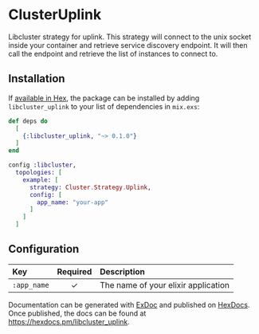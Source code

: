 # ClusterUplink

Libcluster strategy for uplink. This strategy will connect to the unix socket inside your container and retrieve service discovery endpoint. It will then call the endpoint and retrieve the list of instances to connect to.

## Installation

If [available in Hex](https://hex.pm/docs/publish), the package can be installed
by adding `libcluster_uplink` to your list of dependencies in `mix.exs`:

```elixir
def deps do
  [
    {:libcluster_uplink, "~> 0.1.0"}
  ]
end
```

```elixir
config :libcluster,
  topologies: [
    example: [
      strategy: Cluster.Strategy.Uplink,
      config: [
        app_name: "your-app"
      ]
    ]
  ]
```

## Configuration

| Key | Required | Description |
| :-- | :------: | :---------- |
| `:app_name` | ✓ | The name of your elixir application |

Documentation can be generated with [ExDoc](https://github.com/elixir-lang/ex_doc)
and published on [HexDocs](https://hexdocs.pm). Once published, the docs can
be found at <https://hexdocs.pm/libcluster_uplink>.


